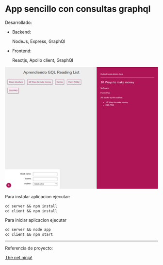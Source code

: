 # App sencillo con consultas graphql

Desarrollado:

- Backend:

  NodeJs, Express, GraphQl

- Frontend:

  Reactjs, Apollo client, GraphQl

![Demo aplicativo](./preview.png)

Para instalar aplicacion ejecutar:

```
cd server && npm install
cd client && npm install
```

Para iniciar aplicacion ejecutar

```
cd server && node app
cd client && npm start
```

------

Referencia de proyecto:

[The net ninja!](https://www.youtube.com/channel/UCW5YeuERMmlnqo4oq8vwUpg)